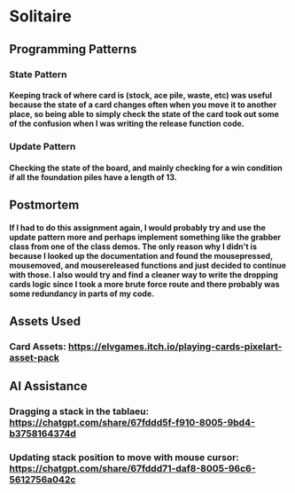 # Solitaire

## Programming Patterns
### State Pattern
#### Keeping track of where card is (stock, ace pile, waste, etc) was useful because the state of a card changes often when you move it to another place, so being able to simply check the state of the card took out some of the confusion when I was writing the release function code.

### Update Pattern
#### Checking the state of the board, and mainly checking for a win condition if all the foundation piles have a length of 13.

## Postmortem
#### If I had to do this assignment again, I would probably try and use the update pattern more and perhaps implement something like the grabber class from one of the class demos. The only reason why I didn't is because I looked up the documentation and found the mousepressed, mousemoved, and mousereleased functions and just decided to continue with those. I also would try and find a cleaner way to write the dropping cards logic since I took a more brute force route and there probably was some redundancy in parts of my code.

## Assets Used
### Card Assets: https://elvgames.itch.io/playing-cards-pixelart-asset-pack

## AI Assistance
### Dragging a stack in the tablaeu: https://chatgpt.com/share/67fddd5f-f910-8005-9bd4-b3758164374d

### Updating stack position to move with mouse cursor: https://chatgpt.com/share/67fddd71-daf8-8005-96c6-5612756a042c